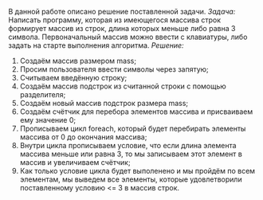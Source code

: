 В данной работе описано решение поставленной задачи.
*Задача:*
Написать программу, которая из имеющегося массива строк формирует массив из строк, длина которых меньше либо равна 3 символа. Первоначальный массив можно ввести с клавиатуры, либо задать на старте выполнения алгоритма. 
*Решение:*
1) Создаём массив размером mass;
2) Просим пользователя ввести символы через запятую;
3) Считываем введённую строку;
4) Создаём массив подстрок из считанной строки с помощью разделителя;
5) Создаём новый массив подстрок размера mass; 
6) Создаём счётчик для перебора элементов массива и присваиваем ему значение 0;
7) Прописываем цикл foreach, который будет перебирать элементы массива от 0 до окончания массива;
8) Внутри цикла прописываем условие, что если длина элемента массива меньше или равна 3, то мы записываем этот элемент в массив и увеличиваем счётчик; 
9) Как только условие цикла будет выполенено и мы пройдём по всем элементам, мы выведем все элементы, которые удовлетворили поставленному условию <= 3 в массив строк.
